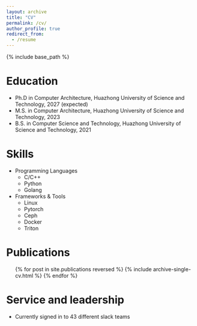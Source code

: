 ```yaml
---
layout: archive
title: "CV"
permalink: /cv/
author_profile: true
redirect_from:
  - /resume
---
```


{% include base_path %}

Education
======
* Ph.D in Computer Architecture, Huazhong University of Science and Technology, 2027 (expected)
* M.S. in Computer Architecture, Huazhong University of Science and Technology, 2023
* B.S. in Computer Science and Technology, Huazhong University of Science and Technology, 2021

<!-- Work experience
======
* Spring 2024: Academic Pages Collaborator
  * GitHub University
  * Duties includes: Updates and improvements to template
  * Supervisor: The Users

* Fall 2015: Research Assistant
  * GitHub University
  * Duties included: Merging pull requests
  * Supervisor: Professor Hub

* Summer 2015: Research Assistant
  * GitHub University
  * Duties included: Tagging issues
  * Supervisor: Professor Git -->
  
Skills
======
* Programming Languages
  * C/C++
  * Python
  * Golang
* Frameworks & Tools
  * Linux
  * Pytorch
  * Ceph
  * Docker
  * Triton

Publications
======
  <ul>{% for post in site.publications reversed %}
    {% include archive-single-cv.html %}
  {% endfor %}</ul>
  
  
Service and leadership
======
* Currently signed in to 43 different slack teams
